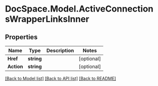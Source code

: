 # DocSpace.Model.ActiveConnectionsWrapperLinksInner

## Properties

Name | Type | Description | Notes
------------ | ------------- | ------------- | -------------
**Href** | **string** |  | [optional] 
**Action** | **string** |  | [optional] 

[[Back to Model list]](../README.md#documentation-for-models) [[Back to API list]](../README.md#documentation-for-api-endpoints) [[Back to README]](../README.md)

